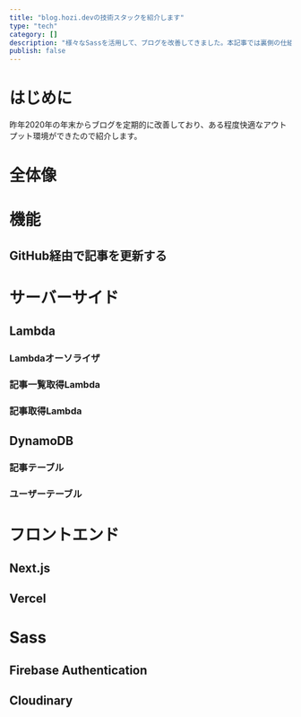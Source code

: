 ```yaml
---
title: "blog.hozi.devの技術スタックを紹介します"
type: "tech"
category: []
description: "様々なSassを活用して、ブログを改善してきました。本記事では裏側の仕組みついて解説します！"
publish: false
---
```


# はじめに
昨年2020年の年末からブログを定期的に改善しており、ある程度快適なアウトプット環境ができたので紹介します。


# 全体像


# 機能

## GitHub経由で記事を更新する


# サーバーサイド

## Lambda
### Lambdaオーソライザ

### 記事一覧取得Lambda

### 記事取得Lambda


## DynamoDB

### 記事テーブル

### ユーザーテーブル


# フロントエンド

## Next.js

## Vercel

# Sass

## Firebase Authentication


## Cloudinary
